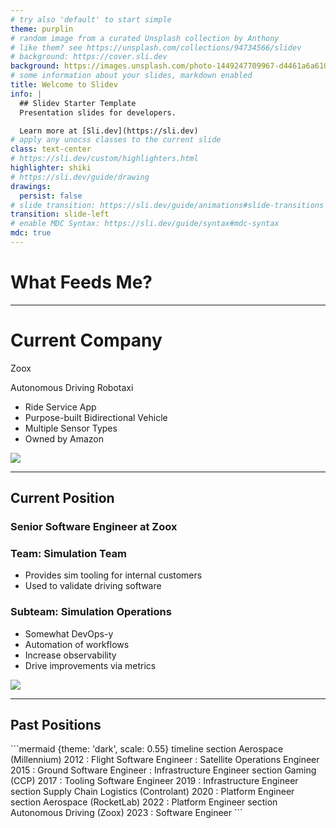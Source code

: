 ```yaml
---
# try also 'default' to start simple
theme: purplin
# random image from a curated Unsplash collection by Anthony
# like them? see https://unsplash.com/collections/94734566/slidev
# background: https://cover.sli.dev
background: https://images.unsplash.com/photo-1449247709967-d4461a6a6103?q=80&w=3500&auto=format&fit=crop&ixlib=rb-4.0.3&ixid=M3wxMjA3fDB8MHxwaG90by1wYWdlfHx8fGVufDB8fHx8fA%3D%3D
# some information about your slides, markdown enabled
title: Welcome to Slidev
info: |
  ## Slidev Starter Template
  Presentation slides for developers.

  Learn more at [Sli.dev](https://sli.dev)
# apply any unocss classes to the current slide
class: text-center
# https://sli.dev/custom/highlighters.html
highlighter: shiki
# https://sli.dev/guide/drawing
drawings:
  persist: false
# slide transition: https://sli.dev/guide/animations#slide-transitions
transition: slide-left
# enable MDC Syntax: https://sli.dev/guide/syntax#mdc-syntax
mdc: true
---
```


# What Feeds Me?

---

# Current Company

Zoox

<div class="grid grid-cols-2 gap-4">
<div>

Autonomous Driving Robotaxi

- Ride Service App
- Purpose-built Bidirectional Vehicle
- Multiple Sensor Types
- Owned by Amazon

</div>
<div>

<img src="/images/vh6.jpg" class="mt-20 rounded border" />

</div>
</div>

---

## Current Position

### Senior Software Engineer at Zoox

<div class="grid grid-cols-2 gap-4">
<div>

### Team: Simulation Team

- Provides sim tooling for internal customers
- Used to validate driving software

### Subteam: Simulation Operations

- Somewhat DevOps-y
- Automation of workflows
- Increase observability
- Drive improvements via metrics

</div>
<div>

<img src="/images/simulation.png" class="mt-20 rounded border" />

</div>
</div>

---

## Past Positions

<div class="grid grid-cols-1 gap-4">
<div>
```mermaid {theme: 'dark', scale: 0.55}
timeline
  section Aerospace (Millennium)
    2012 : Flight Software Engineer : Satellite Operations Engineer
    2015 : Ground Software Engineer : Infrastructure Engineer
  section Gaming (CCP)
    2017 : Tooling Software Engineer
    2019 : Infrastructure Engineer
  section Supply Chain Logistics (Controlant)
    2020 : Platform Engineer
  section Aerospace (RocketLab)
    2022 : Platform Engineer
  section Autonomous Driving (Zoox)
    2023 : Software Engineer
```
</div>
</div>

